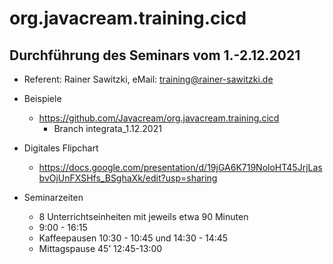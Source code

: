 # org.javacream.training.cicd

## Durchführung des Seminars vom 1.-2.12.2021

* Referent: Rainer Sawitzki, eMail: training@rainer-sawitzki.de

* Beispiele
  * https://github.com/Javacream/org.javacream.training.cicd
    *  Branch integrata_1.12.2021
    
* Digitales Flipchart
  * https://docs.google.com/presentation/d/19jGA6K719NoloHT45JrjLasbvOjUnFXSHfs_BSghaXk/edit?usp=sharing
* Seminarzeiten
  * 8 Unterrichtseinheiten mit jeweils etwa 90 Minuten
  * 9:00 - 16:15
  * Kaffeepausen 10:30 - 10:45 und 14:30 - 14:45
  * Mittagspause 45’ 12:45-13:00
